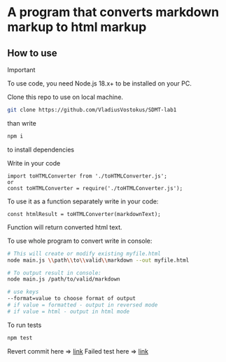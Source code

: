 # A program that converts markdown markup to html markup

## How to use

> [!IMPORTANT]
> To use code, you need Node.js 18.x+ to be installed on your PC.

Clone this repo to use on local machine.
```bash
git clone https://github.com/VladiusVostokus/SDMT-lab1
```

than write
```bash
npm i
```
to install dependencies

Write in your code
```JS
import toHTMLConverter from './toHTMLConverter.js';
or
const toHTMLConverter = require('./toHTMLConverter.js');
```

To use it as a function separately write in your code:
```JS
const htmlResult = toHTMLConverter(markdownText);
```
Function will return converted html text.

To use whole program to convert write in console:
```bash
# This will create or modify existing myfile.html
node main.js \\path\\to\\valid\\markdown --out myfile.html

# To output result in console:
node main.js /path/to/valid/markdown

# use keys
--format=value to choose format of output
# if value = formatted - output in reversed mode
# if value = html - output in html mode
```

To run tests
```bash
npm test
```

Revert commit here => [link](https://github.com/VladiusVostokus/SDMT-lab1/commit/6f77044474ae2a0048b271a04783670ef5522a7b)
Failed test here => [link](https://github.com/VladiusVostokus/SDMT-lab1/commit/e35734b634dcae1ec2cb35d0c7257ec094e4f9ab)

